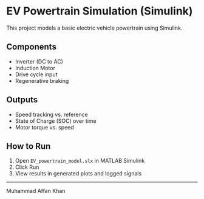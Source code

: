 # EV Powertrain Simulation (Simulink)

This project models a basic electric vehicle powertrain using Simulink.

## Components
- Inverter (DC to AC)
- Induction Motor
- Drive cycle input
- Regenerative braking

## Outputs
- Speed tracking vs. reference
- State of Charge (SOC) over time
- Motor torque vs. speed

## How to Run
1. Open `EV_powertrain_model.slx` in MATLAB Simulink
2. Click Run
3. View results in generated plots and logged signals

---

Muhammad Affan Khan

